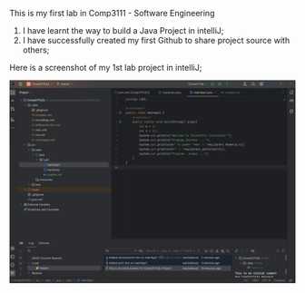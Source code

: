 This is my first lab in Comp3111 - Software Engineering

1. I have learnt the way to build a Java Project in intelliJ;
2. I have successfully created my first Github to share project source with others;

Here is a screenshot of my 1st lab project in intelliJ; 

![img.png](img.png)